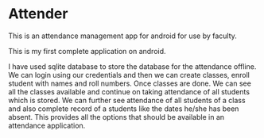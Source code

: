 # Attender
This is an attendance management app for android for use by faculty.

This is my first complete application on android.

I have used sqlite database to store the database for the attendance offline.
We can login using our credentials and then we can create classes, enroll student with names and roll numbers. Once classes are done. We can see all the classes available and continue on taking attendance of all students which is stored. We can further see attendance of all students of a class and also complete record of a students like the dates he/she has been absent.
This provides all the options that should be available in an attendance application.
